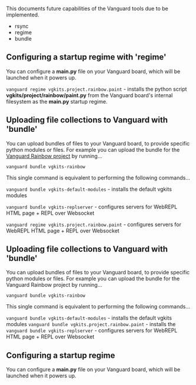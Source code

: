This documents future capabilities of the Vanguard tools due to be implemented.

* rsync
* regime
* bundle

Configuring a startup regime with 'regime'
------------------------------------------

You can configure a **main.py** file on your Vanguard board, which will
be launched when it powers up.

`vanguard regime vgkits.project.rainbow.paint` - installs the python
script **vgkits/project/rainbow/paint.py** from the Vanguard board's
internal filesystem as the **main.py** startup regime.

Uploading file collections to Vanguard with 'bundle'
----------------------------------------------------

You can upload bundles of files to your Vanguard board, to provide
specific python modules or files. For example you can upload the bundle
for the [Vanguard Rainbow
project](https://vgkits.org/blog/projects/rainbow/) by running...

    vanguard bundle vgkits-rainbow

This single command is equivalent to performing the following
commands...

`vanguard bundle vgkits-default-modules` - installs the default vgkits
modules

`vanguard bundle vgkits-replserver` - configures servers for WebREPL
HTML page + REPL over Websocket

`vanguard regime vgkits.project.rainbow.paint` - configures servers for
WebREPL HTML page + REPL over Websocket

Uploading file collections to Vanguard with 'bundle'
----------------------------------------------------

You can upload bundles of files to your Vanguard board, to provide
specific python modules or files. For example you can upload the bundle
for the Vanguard Rainbow project by running...

    vanguard bundle vgkits-rainbow

This single command is equivalent to performing the following
commands...

`vanguard bundle vgkits-default-modules` - installs the default vgkits
modules `vanguard bundle vgkits.project.rainbow.paint` - installs the
`vanguard bundle vgkits-replserver` - configures servers for WebREPL
HTML page + REPL over Websocket

Configuring a startup regime
----------------------------

You can configure a **main.py** file on your Vanguard board, which will
be launched when it powers up.
